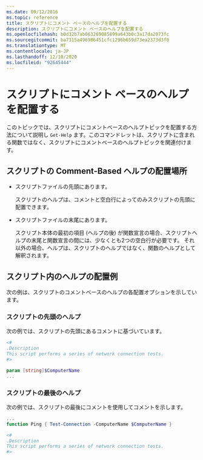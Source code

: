 ```yaml
---
ms.date: 09/12/2016
ms.topic: reference
title: スクリプトにコメント ベースのヘルプを配置する
description: スクリプトにコメント ベースのヘルプを配置する
ms.openlocfilehash: b0d32b7ab063269085899a643b0c3a17da2073fc
ms.sourcegitcommit: ba7315a496986451cfc1296b659d73ea2373d3f0
ms.translationtype: MT
ms.contentlocale: ja-JP
ms.lasthandoff: 12/10/2020
ms.locfileid: "92645444"
---
```

# <a name="placing-comment-based-help-in-scripts"></a>スクリプトにコメント ベースのヘルプを配置する

このトピックでは、スクリプトにコメントベースのヘルプトピックを配置する方法について説明し `Get-Help` ます。このコマンドレットは、スクリプトに含まれる関数ではなく、スクリプトにコメントベースのヘルプトピックを関連付けます。

## <a name="where-to-place-comment-based-help-for-a-script"></a>スクリプトの Comment-Based ヘルプの配置場所

- スクリプトファイルの先頭にあります。

  スクリプトのヘルプは、コメントと空白行によってのみスクリプトの先頭に配置できます。

- スクリプトファイルの末尾にあります。

  スクリプト本体の最初の項目 (ヘルプの後) が関数宣言の場合、スクリプトヘルプの末尾と関数宣言の間には、少なくとも2つの空白行が必要です。 それ以外の場合、ヘルプは、スクリプトのヘルプではなく、関数のヘルプとして解釈されます。

## <a name="examples-of-help-placement-in-a-script"></a>スクリプト内のヘルプの配置例

次の例は、スクリプトのコメントベースのヘルプの各配置オプションを示しています。

### <a name="help-at-the-beginning-of-a-script"></a>スクリプトの先頭のヘルプ

次の例では、スクリプトの先頭にあるコメントに基づいています。

```powershell
<#
.Description
This script performs a series of network connection tests.
#>

param [string]$ComputerName
...
```

### <a name="help-at-the-end-of-a-script"></a>スクリプトの最後のヘルプ

 次の例では、スクリプトの最後にコメントを使用してコメントを示します。

```powershell
...
function Ping { Test-Connection -ComputerName $ComputerName }

<#
.Description
This script performs a series of network connection tests.
#>
```
